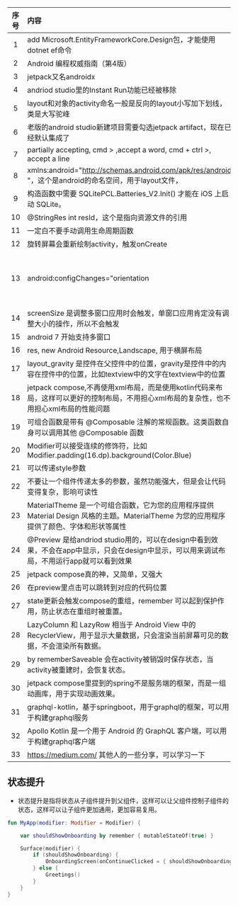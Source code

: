 | 序号 | 内容                                                                                          | 来源                                                                        | 备注                                                                               | 类型                |
|:--:|:--------------------------------------------------------------------------------------------|:--------------------------------------------------------------------------|:---------------------------------------------------------------------------------|:------------------|
| 1  | add Microsoft.EntityFrameworkCore.Design包，才能使用dotnet ef命令                                   | https://learn.microsoft.com/zh-cn/ef/core/get-started/overview/install    |                                                                                  | tip               |
| 2  | Android 编程权威指南（第4版）                                                                         | jd                                                                        |                                                                                  | book              |
| 3  | jetpack又名androidx                                                                           | https://developer.android.com/jetpack/androidx                            |                                                                                  | concept           |
| 4  | andriod studio里的Instant Run功能已经被移除                                                          | https://developer.android.com/studio/run                                  | 书中说这东西不好用关闭，但是新版本中这个功能已经不存在了                                                     | tip               |
| 5  | layout和对象的activity命名一般是反向的layout小写加下划线， 类是大写驼峰                                              | Android 编程权威指南                                                            |                                                                                  | tip               |
| 6  | 老版的android studio新建项目需要勾选jetpack artifact，现在已经默认集成了                                         |                                                                           | tip                                                                              |
| 7  | partially accepting, cmd > ,accept a word, cmd + ctrl >, accept a line                      | copilot                                                                   |                                                                                  | tip               |
| 8  | xmlns:android="http://schemas.android.com/apk/res/android "，这个是android的命名空间，用于layout文件，     | Android 编程权威指南                                                            | 加了这个，什么样的属性对于什么样的标签是必须，IDE会验证                                                    | tip               |
| 9  | 构造函数中需要 SQLitePCL.Batteries_V2.Init() 才能在 iOS 上启动 SQLite。                                   | https://learn.microsoft.com/zh-cn/ef/core/get-started/xamarin             |                                                                                  | tip               |
| 10 | @StringRes int resId，这个是指向资源文件的引用                                                           | Android 编程权威指南                                                            |                                                                                  | tip               |
| 11 | 一定白不要手动调用生命周期函数                                                                             | Android 编程权威指南                                                            |                                                                                  | tip               |
| 12 | 旋转屏幕会重新绘制activity，触发onCreate                                                                | Android 编程权威指南                                                            |                                                                                  | tip               |
| 13 | android:configChanges="orientation                                                          | screenSize"，这个是activity的属性，用于旋转屏幕不重新绘制activity                            | Android 编程权威指南                                                                   | 这么设置可能会有一些配置上的复杂度 | tip |
| 14 | screenSize 是调整多窗口应用时会触发，单窗口应用肯定没有调整大小的操作，所以不会触发                                             | copilot                                                                   |                                                                                  | tip               |
| 15 | android 7 开始支持多窗口                                                                           | Android 编程权威指南                                                            |                                                                                  | tip               |
| 16 | res, new Android Resource,Landscape, 用于横屏布局                                                 | Android 编程权威指南                                                            | 默认在layout-land文件夹                                                                | tip               |
| 17 | layout_gravity 是控件在父控件中的位置，gravity是控件中的内容在控件中的位置，比如textview中的文字在textview中的位置                | copilot                                                                   |                                                                                  | tip               |
| 18 | jetpack compose,不再使用xml布局，而是使用kotlin代码来布局，这样可以更好的控制布局，不用担心xml布局的复杂性，也不用担心xml布局的性能问题         | https://developer.android.com/jetpack/compose                             |                                                                                  | concept           |
| 19 | 可组合函数是带有 @Composable 注解的常规函数。这类函数自身可以调用其他 @Composable 函数                                    | https://developer.android.com/codelabs/jetpack-compose-basics#2           |                                                                                  | concept           |
| 20 | Modifier可以接受连续的修饰符，比如Modifier.padding(16.dp).background(Color.Blue)                         | https://developer.android.com/codelabs/jetpack-compose-basics#2           |                                                                                  | concept           |
| 21 | 可以传递style参数                                                                                 | copilot                                                                   |                                                                                  | tip               |
| 22 | 不要让一个组件传递太多的参数，虽然功能强大，但是会让代码变得复杂，影响可读性                                                      | https://developer.android.com/codelabs/jetpack-compose-basics#4           |                                                                                  | tip               |
| 23 | MaterialTheme 是一个可组合函数，它为您的应用程序提供 Material Design 风格的主题。MaterialTheme 为您的应用程序提供了颜色、字体和形状等属性 | https://developer.android.com/codelabs/jetpack-compose-basics#4           |                                                                                  | concept           |
| 24 | @Preview 是给andriod studio用的，可以在design中看到效果，不会在app中显示，只会在design中显示，可以用来调试布局，不用运行app就可以看到效果   | https://developer.android.com/codelabs/jetpack-compose-basics#5           |                                                                                  | concept           |
| 25 | jetpack compose真的神，又简单，又强大                                                                  |                                                                           | 之前修改，用模拟器看，风扇一直转，这修改样式，看效果也太简单了                                                  | summary           |
| 26 | 在preview里点击可以跳转到对应的代码位置                                                                     |                                                                           |                                                                                  | tip               |
| 27 | state更新会触发compose的重组，remember 可以起到保护作用，防止状态在重组时被重置。                                         |                                                                           |                                                                                  | tip               |
| 28 | LazyColumn 和 LazyRow 相当于 Android View 中的 RecyclerView，用于显示大量数据，只会渲染当前屏幕可见的数据，不会渲染所有数据。      | https://developer.android.com/codelabs/jetpack-compose-basics?hl=zh-cn#8  |                                                                                  | concept           |
| 29 | by rememberSaveable 会在activity被销毁时保存状态，当activity被重建时，会恢复状态。                                 | https://developer.android.com/codelabs/jetpack-compose-basics?hl=zh-cn#9  |                                                                                  | tip               |             
| 30 | jetpack compose里提到的spring不是服务端的框架，而是一组动画库，用于实现动画效果。                                         | https://developer.android.com/codelabs/jetpack-compose-basics?hl=zh-cn#10 | https://developer.android.com/develop/ui/compose/animation/introduction?hl=zh-cn | tip               |          
| 31 | graphql-kotlin，基于springboot，用于graphql的框架，可以用于构建graphql服务                                    | https://opensource.expediagroup.com/graphql-kotlin/docs/                  |                                                                                  | project           |
| 32 | Apollo Kotlin 是一个用于 Android 的 GraphQL 客户端，可以用于构建graphql客户端                                  | https://www.apollographql.com/docs/                                       |                                                                                  | project           |
| 33 | https://medium.com/  其他人的一些分享，可以学习一下                                                        |                                                                           |                                                                                  | site              |

## 状态提升
- 状态提升是指将状态从子组件提升到父组件，这样可以让父组件控制子组件的状态，这样可以让子组件更加通用，更加容易复用。
```kotlin
fun MyApp(modifier: Modifier = Modifier) {

    var shouldShowOnboarding by remember { mutableStateOf(true) }

    Surface(modifier) {
        if (shouldShowOnboarding) {
            OnboardingScreen(onContinueClicked = { shouldShowOnboarding = false })
        } else {
            Greetings()
        }
    }
}

```